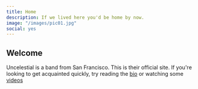 ```yaml
---
title: Home
description: If we lived here you'd be home by now. 
image: "/images/pic01.jpg"
social: yes
---
```


## Welcome

Uncelestial is a band from San Francisco. This is their official site. If you're looking 
to get acquainted quickly, try reading the [bio](/about) or watching some [videos](/videos)

<script type="text/javascript" src="http://uncelestial.tumblr.com/api/read/json"></script>
<script language="javascript">
$(document).ready(function(){
  var output = new Array();
  for(i=0;i<tumblr_api_read['posts'].length;i++){
    output.push('<h3><a href="' + tumblr_api_read['posts'][i]['url-with-slug'] + '">' + tumblr_api_read['posts'][i]['regular-title'] + '</a></h3>');
    output.push(tumblr_api_read['posts'][i]['regular-body']);
    output.push('<p style="font-size: 14px">Posted to <a href="http://uncelestial.tumblr.com">tumblr</a> on: <a href="' + tumblr_api_read['posts'][i]['url-with-slug'] + '">' + tumblr_api_read['posts'][i]['date'] + '</a> | <a href="http://www.tumblr.com/follow/uncelestial">Follow on Tumblr</a> | <a href="https://www.tumblr.com/reblog/' + tumblr_api_read['posts'][i]['id'] + '/' + tumblr_api_read['posts'][i]['reblog-key'] + '?redirect_to=%2Fblog%2Funcelestial">Reblog Post</a></p>')
    $("#blogdiv").html(output.join("\n"));
  }
});
</script>
<div id="blogdiv"></div>
